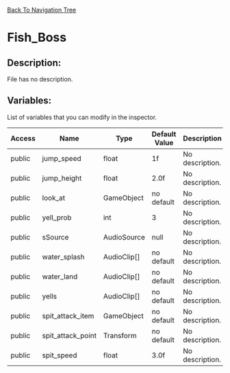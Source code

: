 [Back To Navigation Tree](https://wesleywh.github.io/githubpages/docs/navigation.html)
# Fish_Boss

## Description:
File has no description.

## Variables:
List of variables that you can modify in the inspector.

|Access|Name|Type|Default Value|Description|
|---|---|---|---|---|
|public|jump_speed|float|1f|No description.|
|public|jump_height|float|2.0f|No description.|
|public|look_at|GameObject|no default|No description.|
|public|yell_prob|int|3|No description.|
|public|sSource|AudioSource|null|No description.|
|public|water_splash|AudioClip[]|no default|No description.|
|public|water_land|AudioClip[]|no default|No description.|
|public|yells|AudioClip[]|no default|No description.|
|public|spit_attack_item|GameObject|no default|No description.|
|public|spit_attack_point|Transform|no default|No description.|
|public|spit_speed|float|3.0f|No description.|
